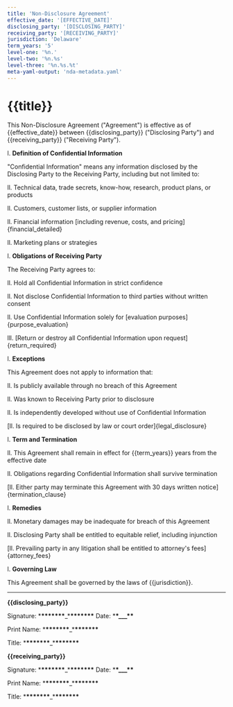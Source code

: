 ```yaml
---
title: 'Non-Disclosure Agreement'
effective_date: '[EFFECTIVE_DATE]'
disclosing_party: '[DISCLOSING_PARTY]'
receiving_party: '[RECEIVING_PARTY]'
jurisdiction: 'Delaware'
term_years: '5'
level-one: '%n.'
level-two: '%n.%s'
level-three: '%n.%s.%t'
meta-yaml-output: 'nda-metadata.yaml'
---
```


# {{title}}

This Non-Disclosure Agreement ("Agreement") is effective as of
{{effective_date}} between {{disclosing_party}} ("Disclosing Party") and
{{receiving_party}} ("Receiving Party").

l. **Definition of Confidential Information**

"Confidential Information" means any information disclosed by the Disclosing
Party to the Receiving Party, including but not limited to:

ll. Technical data, trade secrets, know-how, research, product plans, or
products

ll. Customers, customer lists, or supplier information

ll. Financial information [including revenue, costs, and
pricing]{financial_detailed}

ll. Marketing plans or strategies

l. **Obligations of Receiving Party**

The Receiving Party agrees to:

ll. Hold all Confidential Information in strict confidence

ll. Not disclose Confidential Information to third parties without written
consent

ll. Use Confidential Information solely for [evaluation
purposes]{purpose_evaluation}

lll. [Return or destroy all Confidential Information upon
request]{return_required}

l. **Exceptions**

This Agreement does not apply to information that:

ll. Is publicly available through no breach of this Agreement

ll. Was known to Receiving Party prior to disclosure

ll. Is independently developed without use of Confidential Information

[ll. Is required to be disclosed by law or court order]{legal_disclosure}

l. **Term and Termination**

ll. This Agreement shall remain in effect for {{term_years}} years from the
effective date

ll. Obligations regarding Confidential Information shall survive termination

[ll. Either party may terminate this Agreement with 30 days written
notice]{termination_clause}

l. **Remedies**

ll. Monetary damages may be inadequate for breach of this Agreement

ll. Disclosing Party shall be entitled to equitable relief, including injunction

[ll. Prevailing party in any litigation shall be entitled to attorney's
fees]{attorney_fees}

l. **Governing Law**

This Agreement shall be governed by the laws of {{jurisdiction}}.

---

**{{disclosing_party}}**

Signature: \***\*\*\*\*\*\*\***\_\***\*\*\*\*\*\*\*** Date: \***\*\_\_\_\*\***

Print Name: \***\*\*\*\*\*\*\***\_\***\*\*\*\*\*\*\***

Title: \***\*\*\*\*\*\*\***\_\***\*\*\*\*\*\*\***

**{{receiving_party}}**

Signature: \***\*\*\*\*\*\*\***\_\***\*\*\*\*\*\*\*** Date: \***\*\_\_\_\*\***

Print Name: \***\*\*\*\*\*\*\***\_\***\*\*\*\*\*\*\***

Title: \***\*\*\*\*\*\*\***\_\***\*\*\*\*\*\*\***
